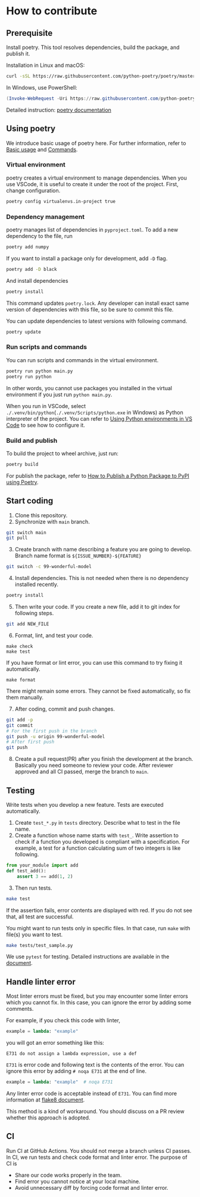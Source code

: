 # How to contribute
## Prerequisite
Install poetry. This tool resolves dependencies, build the package, and publish it.

Installation in Linux and macOS:
```bash
curl -sSL https://raw.githubusercontent.com/python-poetry/poetry/master/install-poetry.py | python -
```

In Windows, use PowerShell:
```powershell
(Invoke-WebRequest -Uri https://raw.githubusercontent.com/python-poetry/poetry/master/get-poetry.py -UseBasicParsing).Content | python -
```

Detailed instruction: [poetry documentation](https://python-poetry.org/docs/#installation)

## Using poetry
We introduce basic usage of poetry here.
For further information, refer to [Basic usage](https://python-poetry.org/docs/basic-usage) and [Commands](https://python-poetry.org/docs/cli/).

### Virtual environment
poetry creates a virtual environment to manage dependencies.
When you use VSCode, it is useful to create it under the root of the project.
First, change configuration.
```bash
poetry config virtualenvs.in-project true
```

### Dependency management
poetry manages list of dependencies in `pyproject.toml`.
To add a new dependency to the file, run
```bash
poetry add numpy
```

If you want to install a package only for development, add `-D` flag.
```bash
poetry add -D black
```

And install dependencies
```bash
poetry install
```
This command updates `poetry.lock`. Any developer can install exact same version of dependencies with this file, so be sure to commit this file.

You can update dependencies to latest versions with following command.
```bash
poetry update
```

### Run scripts and commands
You can run scripts and commands in the virtual environment.
```bash
poetry run python main.py
poetry run python
```

In other words, you cannot use packages you installed in the virtual environment if you just run `python main.py`.

When you run in VSCode, select `./.venv/bin/python`(`./.venv/Scripts/python.exe` in Windows) as Python interpreter of the project.
You can refer to [Using Python environments in VS Code](https://code.visualstudio.com/docs/python/environments#_select-and-activate-an-environment) to see how to configure it.

### Build and publish
To build the project to wheel archive, just run:
```bash
poetry build
```

For publish the package, refer to [How to Publish a Python Package to PyPI using Poetry](https://towardsdatascience.com/how-to-publish-a-python-package-to-pypi-using-poetry-aa804533fc6f).

## Start coding
1. Clone this repository.
2. Synchronize with `main` branch.
```bash
git switch main
git pull
```

3. Create branch with name describing a feature you are going to develop. Branch name format is `${ISSUE_NUMBER}-${FEATURE}`
```bash
git switch -c 99-wonderful-model
```

4. Install dependencies. This is not needed when there is no dependency installed recently.
```bash
poetry install
```

5. Then write your code. If you create a new file, add it to git index for following steps.
```bash
git add NEW_FILE
```

6. Format, lint, and test your code.
```
make check
make test
```

If you have format or lint error, you can use this command to try fixing it automatically.
```
make format
```

There might remain some errors. They cannot be fixed automatically, so fix them manually.

7. After coding, commit and push changes.
```bash
git add -p
git commit
# For the first push in the branch
git push -u origin 99-wonderful-model
# After first push
git push
```

8. Create a pull request(PR) after you finish the development at the branch. Basically you need someone to review your code. After reviewer approved and all CI passed, merge the branch to `main`.

## Testing
Write tests when you develop a new feature. Tests are executed automatically.

1. Create `test_*.py` in `tests` directory. Describe what to test in the file name.
2. Create a function whose name starts with `test_`. Write assertion to check if a function you developed is compliant with a specification. For example, a test for a function calculating sum of two integers is like following.
```python
from your_module import add
def test_add():
    assert 3 == add(1, 2)
```

3. Then run tests.
```bash
make test
```
If the assertion fails, error contents are displayed with red. If you do not see that, all test are successful.

You might want to run tests only in specific files.
In that case, run `make` with file(s) you want to test.
```bash
make tests/test_sample.py
```

We use `pytest` for testing. Detailed instructions are available in the [document](https://docs.pytest.org/en/6.2.x/).

## Handle linter error
Most linter errors must be fixed, but you may encounter some linter errors which you cannot fix.
In this case, you can ignore the error by adding some comments.

For example, if you check this code with linter,
```python
example = lambda: "example"
```

you will got an error something like this:
```
E731 do not assign a lambda expression, use a def
```

`E731` is error code and following text is the contents of the error.
You can ignore this error by adding `# noqa E731` at the end of line.
```python
example = lambda: "example"  # noqa E731
```

Any linter error code is acceptable instead of `E731`.
You can find more information at [flake8 document](https://flake8.pycqa.org/en/3.1.1/user/ignoring-errors.html#in-line-ignoring-errors).

This method is a kind of workaround.
You should discuss on a PR review whether this approach is adopted.

## CI
Run CI at GitHub Actions. You should not merge a branch unless CI passes.
In CI, we run tests and check code format and linter error.
The purpose of CI is
* Share our code works properly in the team.
* Find error you cannot notice at your local machine.
* Avoid unnecessary diff by forcing code format and linter error.
